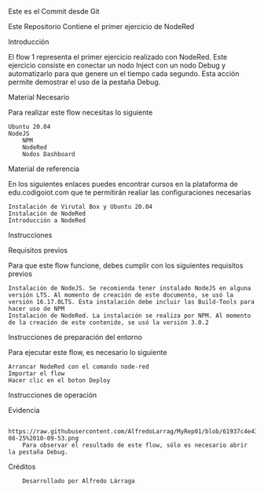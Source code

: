 
Este es el Commit desde Git


Este Repositorio Contiene el primer ejercicio de NodeRed


Introducción

El flow 1 representa el primer ejercicio realizado con NodeRed. Este ejercicio consiste en conectar un nodo Inject con un nodo Debug y automatizarlo para que genere un el tiempo cada segundo. Esta acción permite demostrar el uso de la pestaña Debug.

Material Necesario

Para realizar este flow necesitas lo siguiente

    Ubuntu 20.04
    NodeJS
        NPM
        NodeRed
        Nodos Dashboard

Material de referencia

En los siguientes enlaces puedes encontrar cursos en la plataforma de edu.codigoiot.com que te permitirán realiar las configuraciones necesarias

    Instalación de Virutal Box y Ubuntu 20.04
    Instalación de NodeRed
    Introducción a NodeRed

Instrucciones

Requisitos previos

Para que este flow funcione, debes cumplir con los siguientes requisitos previos

    Instalación de NodeJS. Se recomienda tener instalado NodeJS en alguna versión LTS. Al momento de creación de este documento, se usó la versión 16.17.0LTS. Esta instalación debe incluir las Build-Tools para hacer uso de NPM
    Instalación de NodeRed. La instalación se realiza por NPM. Al momento de la creación de este contenido, se usó la versión 3.0.2

Instrucciones de preparación del entorno

Para ejecutar este flow, es necesario lo siguiente

    Arrancar NodeRed con el comando node-red
    Importar el flow
    Hacer clic en el boton Deploy

Instrucciones de operación

Evidencia

    

        https://raw.githubusercontent.com/AlfredoLarrag/MyRep01/blob/61937c4e43038d1c1e8c3e984a5acaf96b00d050/Screenshot%20from%202022-08-25%2010-09-53.png
        Para observar el resultado de este flow, sólo es necesario abrir la pestaña Debug.

Créditos

        Desarrollado por Alfredo Lárraga
